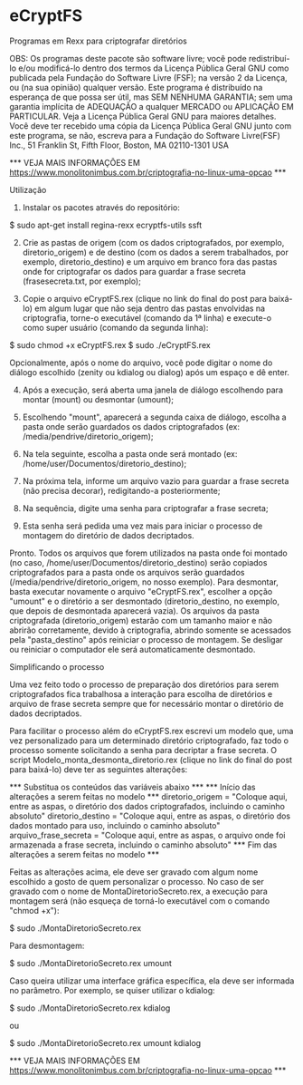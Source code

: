 # eCryptFS
Programas em Rexx para criptografar diretórios

OBS: Os programas deste pacote são software livre; você pode redistribuí-lo e/ou modificá-lo dentro dos termos da Licença Pública Geral GNU como publicada pela Fundação do Software Livre (FSF); na versão 2 da Licença, ou (na sua opinião) qualquer versão.
Este programa é distribuído na esperança de que possa ser útil, mas SEM NENHUMA GARANTIA; sem uma garantia implícita de ADEQUAÇÃO a qualquer MERCADO ou APLICAÇÃO EM PARTICULAR. Veja a Licença Pública Geral GNU para maiores detalhes.
Você deve ter recebido uma cópia da Licença Pública Geral GNU junto com este programa, se não, escreva para a Fundação do Software Livre(FSF) Inc., 51 Franklin St, Fifth Floor, Boston, MA  02110-1301  USA

*** VEJA MAIS INFORMAÇÕES EM https://www.monolitonimbus.com.br/criptografia-no-linux-uma-opcao ***

Utilização

1) Instalar os pacotes através do repositório:

$ sudo apt-get install regina-rexx ecryptfs-utils ssft

2) Crie as pastas de origem (com os dados criptografados, por exemplo, diretorio_origem) e de destino (com os dados a serem trabalhados, por exemplo, diretorio_destino) e um arquivo em branco fora das pastas onde for criptografar os dados para guardar a frase secreta (frasesecreta.txt, por exemplo);

3) Copie o arquivo eCryptFS.rex (clique no link do final do post para baixá-lo) em algum lugar que não seja dentro das pastas envolvidas na criptografia, torne-o executável (comando da 1ª linha) e execute-o como super usuário (comando da segunda linha):

$ sudo chmod +x eCryptFS.rex
$ sudo ./eCryptFS.rex

Opcionalmente, após o nome do arquivo, você pode digitar o nome do diálogo escolhido (zenity ou kdialog ou dialog) após um espaço e dê enter.

4) Após a execução, será aberta uma janela de diálogo escolhendo para montar (mount) ou desmontar (umount);

5) Escolhendo "mount", aparecerá a segunda caixa de diálogo, escolha a pasta onde serão guardados os dados criptografados (ex: /media/pendrive/diretorio_origem);

6) Na tela seguinte, escolha a pasta onde será montado (ex: /home/user/Documentos/diretorio_destino);

7) Na próxima tela, informe um arquivo vazio para guardar a frase secreta (não precisa decorar), redigitando-a posteriormente;

8) Na sequência, digite uma senha para criptografar a frase secreta;

9) Esta senha será pedida uma vez mais para iniciar o processo de montagem do diretório de dados decriptados.

Pronto. Todos os arquivos que forem utilizados na pasta onde foi montado (no caso, /home/user/Documentos/diretorio_destino) serão copiados criptografados para a pasta onde os arquivos serão guardados (/media/pendrive/diretorio_origem, no nosso exemplo). Para desmontar, basta executar novamente o arquivo "eCryptFS.rex", escolher a opção "umount" e o diretório a ser desmontado (diretorio_destino, no exemplo, que depois de desmontada aparecerá vazia). Os arquivos da pasta criptografada (diretorio_origem) estarão com um tamanho maior e não abrirão corretamente, devido à criptografia, abrindo somente se acessados pela "pasta_destino" após reiniciar o processo de montagem. Se desligar ou reiniciar o computador ele será automaticamente desmontado.

Simplificando o processo

Uma vez feito todo o processo de preparação dos diretórios para serem criptografados fica trabalhosa a interação para escolha de diretórios e arquivo de frase secreta sempre que for necessário montar o diretório de dados decriptados.

Para facilitar o processo além do eCryptFS.rex escrevi um modelo que, uma vez personalizado para um determinado diretório criptografado, faz todo o processo somente solicitando a senha para decriptar a frase secreta. O script Modelo_monta_desmonta_diretorio.rex (clique no link do final do post para baixá-lo) deve ter as seguintes alterações:

*** Substitua os conteúdos das variáveis abaixo ***
*** Início das alterações a serem feitas no modelo ***
diretorio_origem  = "Coloque aqui, entre as aspas, o diretório dos dados criptografados, incluindo o caminho absoluto"
diretorio_destino = "Coloque aqui, entre as aspas, o diretório dos dados montado para uso, incluindo o caminho absoluto"
arquivo_frase_secreta = "Coloque aqui, entre as aspas, o arquivo onde foi armazenada a frase secreta, incluindo o caminho absoluto"
*** Fim das alterações a serem feitas no modelo ***

Feitas as alterações acima, ele deve ser gravado com algum nome escolhido a gosto de quem personalizar o processo. No caso de ser gravado com o nome de MontaDiretorioSecreto.rex, a execução para montagem será (não esqueça de torná-lo executável com o comando "chmod +x"):

$ sudo ./MontaDiretorioSecreto.rex

Para desmontagem:

$ sudo ./MontaDiretorioSecreto.rex umount

Caso queira utilizar uma interface gráfica específica, ela deve ser informada no parâmetro. Por exemplo, se quiser utilizar o kdialog:

$ sudo ./MontaDiretorioSecreto.rex kdialog

ou

$ sudo ./MontaDiretorioSecreto.rex umount kdialog

*** VEJA MAIS INFORMAÇÕES EM https://www.monolitonimbus.com.br/criptografia-no-linux-uma-opcao ***
